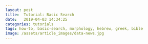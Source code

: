 ```yaml
---
layout: post
title:  Tutorial: Basic Search
date:   2019-04-03 14:34:25
categories: tutorials
tags: how-to, basic-search, morphology, hebrew, greek, bible
image: /assets/article_images/data-news.jpg
---
```

